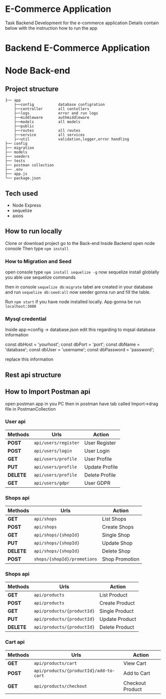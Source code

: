 # E-Commerce Application

Task Backend Development for the e-commerce application
Details contain below with the instruction how to run the app


#  Backend E-Commerce Application

#  Node Back-end

## Project structure

	├── app  
		├──config			database configration
		├──controller		all contollers
		├──logs				error and run logs
		├──middleware		authmiddleware
		├──models			all models
		├──public
		├──routes			all routes
		├──service			all services
		├──util				validation,logger,error handling
	├── config
    ├── migration                
    ├── models           
    ├── seeders            
    ├── tests 
	├── postman collection 	
	├── .env
    ├── app.js                  
    └── package.json  
        


## Tech used

- Node Express
- sequelize
- axios


## How to run locally

Clone or download project go to the Back-end
Inside Backend open node console
Then type  `npm install`

### How to Migration and Seed

open console type `npm install sequelize -g`
now sequelize install globlally you able use sequelize commands

then in console `sequelize db:migrate` tabel are created in your database
and run `sequelize db:seed:all` now seeder gonna run and fill the table.

Run `npm start` if you have node installed locally.
App gonna be run `localhost:3000`


### Mysql credential

Inside app->config -> database.json edit this regarding to mqsal database information 
 
const dbHost = 'yourhost';
const dbPort = 'port';
const dbName = 'database';
const dbUser = 'username';
const dbPassword = 'password';

replace this information


## Rest api structure

## How to Import Postman api 

open postman app in you PC then in postman have tab called Import->drag file in PostmanCollection

### User api

Methods | Urls | Action	
--- | --- | ---
**POST** | `api/users/register` | User Register 
**POST** | `api/users/login` | User Login 
**GET** | `api/users/profile` | User Profile 
**PUT** | `api/users/profile` | Update Profile 
**DELETE** | `api/users/profile` | Delete Profile 
**GET** | `api/users/gdpr` | User GDPR 


### Shops api

Methods | Urls | Action	
--- | --- | ---
**GET** | `api/shops` |  List Shops
**POST** | `api/shops` |  Create Shops
**GET**| `api/shops/{shopId}` |  Single Shop
**PUT** | `api/shops/{shopId}` | Update Shop 
**DELETE** | `api/shops/{shopId}` | Delete Shop
**POST** | `shops/{shopId}/promotions` | Shop Promotion


### Shops api

Methods | Urls | Action	
--- | --- | ---
**GET** | `api/products` |  List Product
**POST** | `api/products` |  Create Product
**GET**| `api/products/{productId}` |  Single Product
**PUT** | `api/products/{productId}` | Update Product 
**DELETE** | `api/products/{productId}` | Delete Product

### Cart api

Methods | Urls | Action	
--- | --- | ---
**GET** | `api/products/cart` |  View Cart
**POST** | `api/products/{productId}/add-to-cart` |  Add to Cart
**GET**| `api/products/checkout` |  Checkout Product
